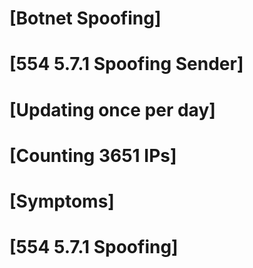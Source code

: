 # [Botnet Spoofing]
# [554 5.7.1 Spoofing Sender]
# [Updating once per day]
# [Counting 3651 IPs]

# [Symptoms] 
#   [554 5.7.1 Spoofing]

